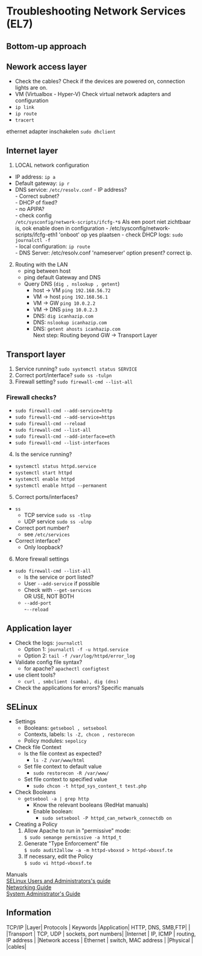 # Troubleshooting Network Services (EL7)

## Bottom-up approach

## Nework access layer
- Check the cables? Check if the devices are powered on, connection lights are on.
- VM (Virtualbox - Hyper-V)
  Check virtual network adapters and configuration
- `ip link`
- `ip route`
- `tracert`

ethernet adapter inschakelen `sudo dhclient`  
## Internet layer
1. LOCAL network configuration  
  - IP address: `ip a`  
  -  Default gateway: `ip r`  
  -  DNS service: `/etc/resolv.conf`
    - IP address?     
    - Correct subnet?  
    - DHCP of fixed?  
    - no APIPA?  
    - check config  
    `/etc/sysconfig/network-scripts/ifcfg-*`s
    Als een poort niet zichtbaar is, ook enable doen in configuration
    - /etc/sysconfig/network-scripts/ifcfg-eth1 'onboot' op yes plaatsen
    - check DHCP logs: `sudo journalctl -f`    
    - local configuration: `ip route`  
    - DNS Server: /etc/resolv.conf 'nameserver' option present? correct ip.

2. Routing with the LAN
    - ping between host
    - ping default Gateway and DNS
    - Query DNS (`dig , nslookup , getent`)  
      - host -> VM `ping 192.168.56.72`
      - VM -> host `ping 192.168.56.1`  
      - VM -> GW `ping 10.0.2.2`  
      - VM -> DNS `ping 10.0.2.3`  
      - DNS: `dig icanhazip.com`  
      - DNS: `nslookup icanhazip.com`  
      - DNS: `getent ahosts icanhazip.com`  
    Next step: Routing beyond GW -> Transport Layer  


## Transport layer
1. Service running? `sudo systemctl status SERVICE`
2. Correct port/interface? `sudo ss -tulpn`
3. Firewall setting? `sudo firewall-cmd --list-all`
  ### Firewall checks?
  - `sudo firewall-cmd --add-service=http`
  - `sudo firewall-cmd --add-service=https`
  - `sudo firewall-cmd --reload`
  - `sudo firewall-cmd --list-all`
  - `sudo firewall-cmd --add-interface=eth`
  - `sudo firewall-cmd --list-interfaces`
4. Is the service running?
  - `systemctl status httpd.service`
  - `systemctl start httpd`
  - `systemctl enable httpd`
  - `systemctl enable httpd --permanent`
5. Correct ports/interfaces?
  - `ss`
    - TCP service `sudo ss -tlnp`
    - UDP service `sudo ss -ulnp`
  - Correct port number?
    - see `/etc/services`
  - Correct interface?
    - Only loopback?
6. More firewall settings
  - `sudo firewall-cmd --list-all`
    - Is the service or port listed?
    - User `--add-service` if possible
    - Check with `--get-services`  
    OR USE, NOT BOTH
    - `--add-port`  
    -`--reload`  

## Application layer
- Check the logs: `journalctl`
  - Option 1: `journalctl -f -u httpd.service`
  - Option 2: `tail -f /var/log/httpd/error_log`
- Validate config file syntax?
  - for apache? `apachectl configtest`
- use client tools?
  - `curl , smbclient (samba), dig (dns)`
- Check the applications for errors? Specific manuals
## SELinux
- Settings
  - Booleans: `getsebool , setsebool`
  - Contexts, labels: `ls -Z, chcon , restorecon`
  - Policy modules: `sepolicy`
- Check file Context
  - Is the file context as expected?
    - `ls -Z /var/www/html`
  - Set file context to default value
    - `sudo restorecon -R /var/www/`
  - Set file context to specified value
    - `sudo chcon -t httpd_sys_content_t test.php`
- Check Booleans
  - `getsebool -a | grep http`
    - Know the relevant booleans (RedHat manuals)
    - Enable boolean:
      - `sudo setsebool -P httpd_can_network_connectdb on`
- Creating a Policy
   1. Allow Apache to run in "permissive" mode:   
    `$ sudo semange permissive -a httpd_t`
   2. Generate "Type Enforcement" file   
    `$ sudo audit2allow -a -m httpd-vboxsd > httpd-vboxsf.te`
   3. If necessary, edit the Policy  
    `$ sudo vi httpd-vboxsf.te`



Manuals  
[SELinux Users and Administrators's guide ](https://access.redhat.com/documentation/en-us/red_hat_enterprise_linux/7/pdf/selinux_users_and_administrators_guide/Red_Hat_Enterprise_Linux-7-SELinux_Users_and_Administrators_Guide-en-US.pdf)  
[Networking Guide](https://access.redhat.com/documentation/en-us/red_hat_enterprise_linux/7/pdf/networking_guide/Red_Hat_Enterprise_Linux-7-Networking_Guide-en-US.pdf)  
[System Administrator's Guide](https://access.redhat.com/documentation/en-us/red_hat_enterprise_linux/7/pdf/system_administrators_guide/Red_Hat_Enterprise_Linux-7-System_Administrators_Guide-en-US.pdf)    

## Information

TCP/IP
|Layer| Protocols | Keywords
|Application| HTTP, DNS, SMB,FTP| |
|Transport | TCP, UDP | sockets, port numbers|
|Internet | IP, ICMP | routing, IP address |
|Network access | Ethernet | switch, MAC address |
|Physical | |cables|
